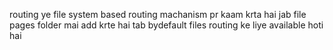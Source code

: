 routing
   ye file system based routing machanism pr kaam krta hai
   jab file pages folder mai add krte hai tab
   bydefault files routing ke liye available hoti hai